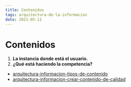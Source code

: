 ```yaml
---
title: Contenidos
tags: arquitectura-de-la-informacion
date: 2021-05-11
---
```


# Contenidos

1. **La instancia donde está el usuario.**
2. **¿Qué está haciendo la competencia?**

- [arquitectura-informacion-tipos-de-contenido](arquitectura-informacion-tipos-de-contenido)
- [arquitectura-informacion-crear-contenido-de-calidad](arquitectura-informacion-crear-contenido-de-calidad)
